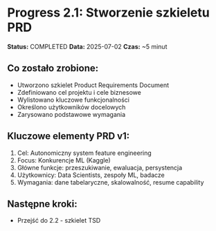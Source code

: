 # Progress 2.1: Stworzenie szkieletu PRD

**Status:** COMPLETED
**Data:** 2025-07-02
**Czas:** ~5 minut

## Co zostało zrobione:
- Utworzono szkielet Product Requirements Document
- Zdefiniowano cel projektu i cele biznesowe
- Wylistowano kluczowe funkcjonalności
- Określono użytkowników docelowych
- Zarysowano podstawowe wymagania

## Kluczowe elementy PRD v1:
1. Cel: Autonomiczny system feature engineering
2. Focus: Konkurencje ML (Kaggle)
3. Główne funkcje: przeszukiwanie, ewaluacja, persystencja
4. Użytkownicy: Data Scientists, zespoły ML, badacze
5. Wymagania: dane tabelaryczne, skalowalność, resume capability

## Następne kroki:
- Przejść do 2.2 - szkielet TSD